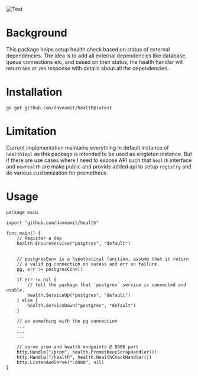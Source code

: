 ![Test](https://github.com/daveamit/health/actions/workflows/test.yml/badge.svg)

# Background
This package helps setup health check based on status of external dependencies. The idea is to add all external dependencies like database, queue connections etc, and based on their status, the health handler will return `500` or `200` response with details about all the dependencies.

# Installation

```shell
go get github.com/daveamit/health@latest
```

# Limitation
Current implementation maintains everything in default instance of `healthImpl` as this package is intended to be used as singleton instance. But if there are use cases where I need to expose API such that `health` interface and `newHealth` are make public and provide added api to setup `registry` and do various customization for prometheus

# Usage

```golang
package main

import "github.com/daveamit/health"

func main() {
    // Register a dep
    health.EnsureService("posgtres", "default")


    // postgresConn is a hypothetical function, assume that it return
    // a valid pg connection on sucess and err on failure.
    pg, err := postgresConn()

    if err != nil {
        // tell the package that `postgres` service is connected and usable.
        health.ServiceUp("postgres", "default")
    } else {
        health.ServiceDown("postgres", "default")
    }

    // so something with the pg connection
    ...
    ...
    ...

    // serve prom and health endpoints @ 8000 port
    http.Handle("/prom", health.PrometheusScrapHandler())
    http.Handle("/health", health.HealthCheckHandler())
    http.ListenAndServe(":8000", nil)
}
```
